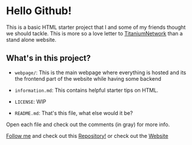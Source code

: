 # Hello Github!

This is a basic HTML starter project that I and some of my friends thought we should tackle. This is more so a love letter to [TitaniumNetwork](https://github.com/titaniumnetwork-dev) than a stand alone website.

## What's in this project?

- `webpage/`: This is the main webpage where everything is hosted and its the frontend part of the website while having some backend

- `information.md`: This contains helpful starter tips on HTML.

- `LICENSE`: WIP

- `README.md`: That's this file, what else would it be?

Open each file and check out the comments (in gray) for more info.

[Follow me](https://github.com/KuglBltz/) and check out this [Repository!](https://github.com/KuglBltz/violet-frill-lint) or check out the [Website](https://www.kugelblitz.gq/)
